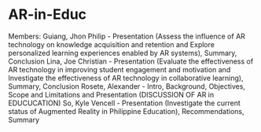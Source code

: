# AR-in-Educ

Members:
Guiang, Jhon Philip - Presentation (Assess the influence of AR technology on knowledge acquisition and retention and
Explore personalized learning experiences enabled by AR systems), Summary, Conclusion
Lina, Joe Christian - Presentation (Evaluate the effectiveness of AR technology in improving student engagement and motivation and
Investigate the effectiveness of AR technology in collaborative learning), Summary, Conclusion
Rosete, Alexander - Intro, Background, Objectives, Scope and Limitations and Presentation (DISCUSSION OF AR in EDUCUCATION)
So, Kyle Vencell - Presentation (Investigate the current status of Augmented Reality in Philippine Education), Recommendations, Summary
